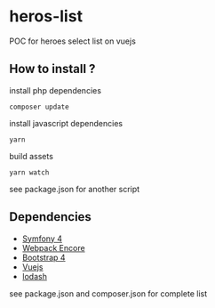 # heros-list
POC for heroes select list on vuejs

## How to install ?

install php dependencies
```console
composer update
```

install javascript dependencies
```console
yarn
```

build assets
```console
yarn watch
```
see package.json for another script

## Dependencies

* [Symfony 4](https://symfony.com/)
* [Webpack Encore](https://symfony.com/doc/current/frontend.html)
* [Bootstrap 4](https://getbootstrap.com/)
* [Vuejs](https://vuejs.org/)
* [lodash](https://lodash.com/)

see package.json and composer.json for complete list